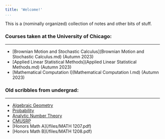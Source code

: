 ```yaml
---
title: 'Welcome!'
...
```


This is a (nominally organized) collection of notes and other bits of stuff.


### Courses taken at the University of Chicago:

---------------

- [Brownian Motion and Stochastic Calculus](Brownian Motion and Stochastic Calculus.md) (Autumn 2023)
- [Applied Linear Statistical Methods](Applied Linear Statistical Methods.md) (Autumn 2023)
- [Mathematical Computation I](Mathematical Computation I.md) (Autumn 2023)

### Old scribbles from undergrad:

---------------

- [Algebraic Geometry](/notes/old/alggeo.html)
- [Probability](/notes/old/probability.html)
- [Analytic Number Theory](/notes/old/ant.html)
- [CMUSRP](/notes/old/paris.html)
- [Honors Math A](/files/MATH 1207.pdf)
- [Honors Math B](/files/MATH 1208.pdf)
